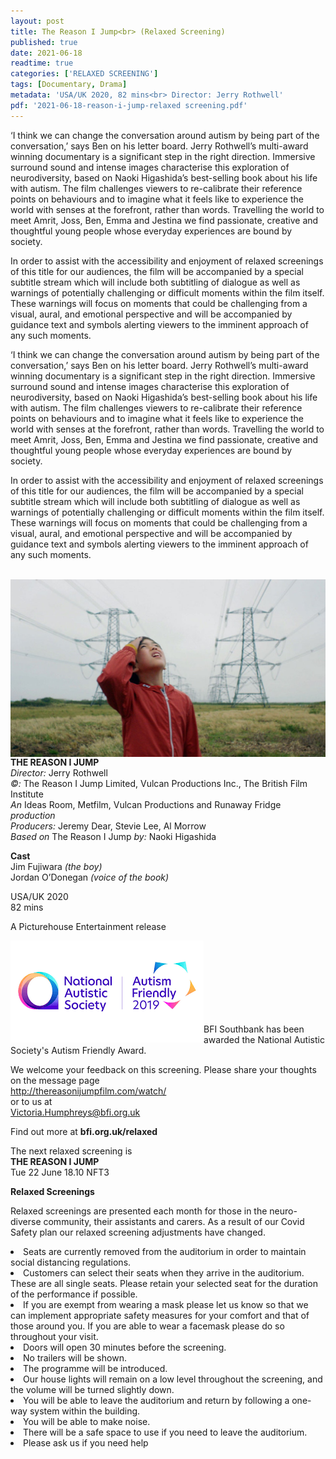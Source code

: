 ```yaml
---
layout: post
title: The Reason I Jump<br> (Relaxed Screening)
published: true
date: 2021-06-18
readtime: true
categories: ['RELAXED SCREENING']
tags: [Documentary, Drama]
metadata: 'USA/UK 2020, 82 mins<br> Director: Jerry Rothwell'
pdf: '2021-06-18-reason-i-jump-relaxed screening.pdf'
---
```


‘I think we can change the conversation around autism by being part of the conversation,’ says Ben on his letter board. Jerry Rothwell’s multi-award winning documentary is a significant step in the right direction. Immersive surround sound and intense images characterise this exploration of neurodiversity, based on Naoki Higashida’s best-selling book about his life with autism. The film challenges viewers to re-calibrate their reference points on behaviours and to imagine what it feels like to experience the world with senses at the forefront, rather than words. Travelling the world to meet Amrit, Joss, Ben, Emma and Jestina we find passionate, creative and thoughtful young people whose everyday experiences are bound by society.

In order to assist with the accessibility and enjoyment of relaxed screenings of this title for our audiences, the film will be accompanied by a special subtitle stream which will include both subtitling of dialogue as well as warnings of potentially challenging or difficult moments within the film itself. These warnings will focus on moments that could be challenging from a visual, aural, and emotional perspective and will be accompanied by guidance text and symbols alerting viewers to the imminent approach of any such moments.

‘I think we can change the conversation around autism by being part of the conversation,’ says Ben on his letter board. Jerry Rothwell’s multi-award winning documentary is a significant step in the right direction. Immersive surround sound and intense images characterise this exploration of neurodiversity, based on Naoki Higashida’s best-selling book about his life with autism. The film challenges viewers to re-calibrate their reference points on behaviours and to imagine what it feels like to experience the world with senses at the forefront, rather than words. Travelling the world to meet Amrit, Joss, Ben, Emma and Jestina we find passionate, creative and thoughtful young people whose everyday experiences are bound by society.

In order to assist with the accessibility and enjoyment of relaxed screenings of this title for our audiences, the film will be accompanied by a special subtitle stream which will include both subtitling of dialogue as well as warnings of potentially challenging or difficult moments within the film itself. These warnings will focus on moments that could be challenging from a visual, aural, and emotional perspective and will be accompanied by guidance text and symbols alerting viewers to the imminent approach of any such moments.<br><br>

<img style="float: left;" src="/img/reason_i_jump.jpg">
<br><br>

**THE REASON I JUMP**<br>
*Director:* Jerry Rothwell<br>
*©:* The Reason I Jump Limited, Vulcan Productions Inc., The British Film Institute<br>
*An* Ideas Room, Metfilm, Vulcan Productions and Runaway Fridge *production*<br>
*Producers:* Jeremy Dear, Stevie Lee, Al Morrow<br>
*Based on* The Reason I Jump *by:* Naoki Higashida<br>

**Cast**<br>
Jim Fujiwara *(the boy)*<br>
Jordan O’Donegan *(voice of the book)*<br>

USA/UK 2020<br>
82 mins<br>

A Picturehouse Entertainment release<br>

<img style="float: left;" src="/img/autistic_society.png"><br><br><br><br><br><br><br>

BFI Southbank has been awarded the National Autistic Society's Autism Friendly Award.

We welcome your feedback on this screening. Please share your thoughts on the message page<br>
http://thereasonijumpfilm.com/watch/<br>
or to us at <br>
Victoria.Humphreys@bfi.org.uk<br>


Find out more at
**bfi.org.uk/relaxed**


The next relaxed screening is<br>
**THE REASON I JUMP**<br>
Tue 22 June 18.10 NFT3<br>




**Relaxed Screenings**

Relaxed screenings are presented each month for those in the neuro-diverse community, their assistants and carers. As a result of our Covid Safety plan our relaxed screening adjustments have changed.

<li>Seats are currently removed from the auditorium in order to maintain social distancing regulations.

<li>Customers can select their seats when they arrive in the auditorium. These are all single seats. Please retain your selected seat for the duration of the performance if possible.

<li>If you are exempt from wearing a mask please let us know so that we can implement appropriate safety measures for your comfort and that of those around you. If you are able to wear a facemask please do so throughout your visit.

<li>Doors will open 30 minutes before the screening.

<li>No trailers will be shown.

<li>The programme will be introduced.

<li>Our house lights will remain on a low level throughout the screening, and the volume will be turned slightly down.

<li>You will be able to leave the auditorium and return by following a one-way system within the building.

<li>You will be able to make noise.

<li>There will be a safe space to use if you need to leave the auditorium.

<li>Please ask us if you need help
<!--stackedit_data:
eyJoaXN0b3J5IjpbMTc5NDg1MjkwNyw2OTI0MzYyMTJdfQ==
-->
